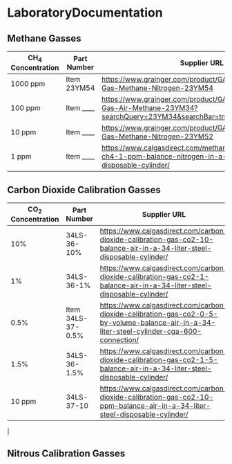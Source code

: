 # LaboratoryDocumentation

## Methane Gasses
| CH<sub>4</sub> Concentration| Part Number | Supplier URL |
| ----------- | ----------- |----------- |
| 1000 ppm | Item 23YM54| https://www.grainger.com/product/GASCO-Calibration-Gas-Methane-Nitrogen-23YM54|
| 100 ppm | Item ____ | https://www.grainger.com/product/GASCO-Calibration-Gas-Air-Methane-23YM34?searchQuery=23YM34&searchBar=true&tier=Not+Applicable|
| 10 ppm | Item ____ | https://www.grainger.com/product/GASCO-Calibration-Gas-Methane-Nitrogen-23YM52|
| 1 ppm | Item ____ | https://www.calgasdirect.com/methane-calibration-gas-ch4-1-ppm-balance-nitrogen-in-a-34-liter-steel-disposable-cylinder/|

## Carbon Dioxide Calibration Gasses
| CO<sub>2</sub> Concentration| Part Number | Supplier URL |
| ----------- | ----------- |----------- |
| 10%|  34LS-36-10%  | https://www.calgasdirect.com/carbon-dioxide-calibration-gas-co2-10-balance-air-in-a-34-liter-steel-disposable-cylinder/|
| 1% |  34LS-36-1%  | https://www.calgasdirect.com/carbon-dioxide-calibration-gas-co2-1-balance-air-in-a-34-liter-steel-disposable-cylinder/|
| 0.5% | Item 34LS-37-0.5%| https://www.calgasdirect.com/carbon-dioxide-calibration-gas-co2-0-5-by-volume-balance-air-in-a-34-liter-steel-cylinder-cga-600-connection/|
| 1.5% | 34LS-36-1.5% | https://www.calgasdirect.com/carbon-dioxide-calibration-gas-co2-1-5-balance-air-in-a-34-liter-steel-disposable-cylinder/|
| 10 ppm | 34LS-37-10 | https://www.calgasdirect.com/carbon-dioxide-calibration-gas-co2-10-ppm-balance-air-in-a-34-liter-steel-disposable-cylinder/|
|

## Nitrous Calibration Gasses
